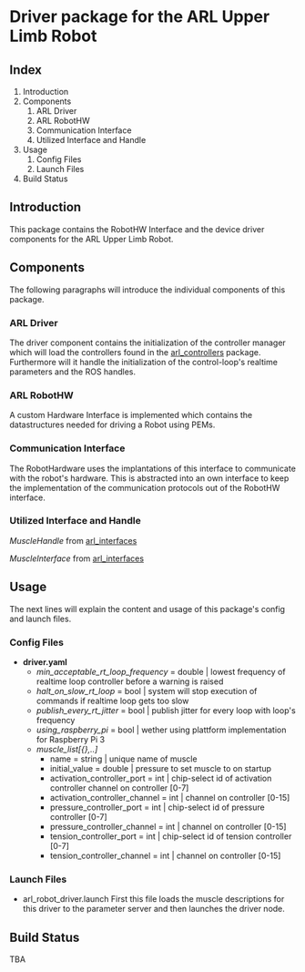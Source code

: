 # Driver package for the ARL Upper Limb Robot

## Index
1. Introduction
2. Components
	1. ARL Driver
	2. ARL RobotHW
	3. Communication Interface
	4. Utilized Interface and Handle
3. Usage
	1. Config Files
	2. Launch Files
4. Build Status

## Introduction
This package contains the RobotHW Interface and the device driver components for the ARL Upper Limb Robot.

## Components
The following paragraphs will introduce the individual components of this package.

### ARL Driver
The driver component contains the initialization of the controller manager which will load the controllers found in the [arl_controllers](https://github.com/arne48/arl_controllers) package.
Furthermore will it handle the initialization of the control-loop's realtime parameters and the ROS handles.

### ARL RobotHW
A custom Hardware Interface is implemented which contains the datastructures  needed for driving a Robot using PEMs.

### Communication Interface
The RobotHardware uses the implantations of this interface to communicate with the robot's hardware. This is abstracted into an own interface 
to keep the implementation of the communication protocols out of the RobotHW interface.


### Utilized Interface and Handle 
*MuscleHandle* from [arl_interfaces](https://github.com/arne48/arl_interfaces)

*MuscleInterface* from [arl_interfaces](https://github.com/arne48/arl_interfaces)

## Usage
The next lines will explain the content and usage of this package's  config and launch files.

### Config Files
* **driver.yaml**
    * *min_acceptable_rt_loop_frequency* = double | lowest frequency of realtime loop controller before a warning is raised
    * *halt_on_slow_rt_loop* = bool | system will stop execution of commands if realtime loop gets too slow
    * *publish_every_rt_jitter* = bool | publish jitter for every loop with loop's frequency
    * *using_raspberry_pi* = bool | wether using plattform implementation for Raspberry Pi 3
    * *muscle_list\[\{\},..\]*
    	* name = string | unique name of muscle
    	* initial_value = double | pressure to set muscle to on startup
    	* activation_controller_port = int | chip-select id of activation controller channel on controller \[0-7\]
    	* activation_controller_channel = int | channel on controller \[0-15\]
    	* pressure_controller_port = int | chip-select id of pressure controller \[0-7\]
    	* pressure_controller_channel = int | channel on controller \[0-15\]
    	* tension_controller_port = int | chip-select id of tension controller \[0-7\]
    	* tension_controller_channel = int | channel on controller \[0-15\]

### Launch Files
* arl_robot_driver.launch
First this file loads the muscle descriptions for this driver to the parameter server and then launches the driver node.

## Build Status
TBA